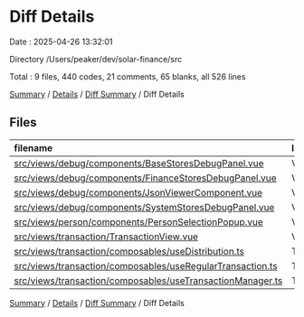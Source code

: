# Diff Details

Date : 2025-04-26 13:32:01

Directory /Users/peaker/dev/solar-finance/src

Total : 9 files,  440 codes, 21 comments, 65 blanks, all 526 lines

[Summary](results.md) / [Details](details.md) / [Diff Summary](diff.md) / Diff Details

## Files
| filename | language | code | comment | blank | total |
| :--- | :--- | ---: | ---: | ---: | ---: |
| [src/views/debug/components/BaseStoresDebugPanel.vue](/src/views/debug/components/BaseStoresDebugPanel.vue) | Vue | 5 | 3 | 1 | 9 |
| [src/views/debug/components/FinanceStoresDebugPanel.vue](/src/views/debug/components/FinanceStoresDebugPanel.vue) | Vue | 1 | 4 | 1 | 6 |
| [src/views/debug/components/JsonViewerComponent.vue](/src/views/debug/components/JsonViewerComponent.vue) | Vue | 353 | 1 | 52 | 406 |
| [src/views/debug/components/SystemStoresDebugPanel.vue](/src/views/debug/components/SystemStoresDebugPanel.vue) | Vue | 41 | 3 | 5 | 49 |
| [src/views/person/components/PersonSelectionPopup.vue](/src/views/person/components/PersonSelectionPopup.vue) | Vue | 26 | 2 | 5 | 33 |
| [src/views/transaction/TransactionView.vue](/src/views/transaction/TransactionView.vue) | Vue | 3 | 0 | 0 | 3 |
| [src/views/transaction/composables/useDistribution.ts](/src/views/transaction/composables/useDistribution.ts) | TypeScript | 2 | 6 | 1 | 9 |
| [src/views/transaction/composables/useRegularTransaction.ts](/src/views/transaction/composables/useRegularTransaction.ts) | TypeScript | 7 | 2 | 0 | 9 |
| [src/views/transaction/composables/useTransactionManager.ts](/src/views/transaction/composables/useTransactionManager.ts) | TypeScript | 2 | 0 | 0 | 2 |

[Summary](results.md) / [Details](details.md) / [Diff Summary](diff.md) / Diff Details